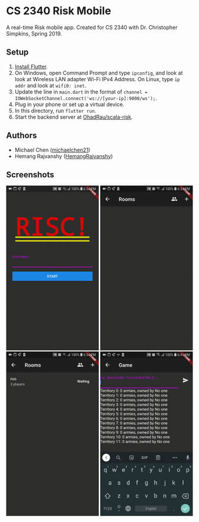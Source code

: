 # CS 2340 Risk Mobile

A real-time Risk mobile app. Created for CS 2340 with Dr. Christopher Simpkins, Spring 2019.

## Setup

1. [Install Flutter](https://flutter.dev/docs/get-started/install).
2. On Windows, open Command Prompt and type `ipconfig`, and look at look at Wireless LAN adapter Wi-Fi IPv4 Address. On Linux, type `ip addr` and look at `wifi0: inet`. 
3. Update the line in `main.dart` in the format of `channel = IOWebSocketChannel.connect('ws://[your-ip]:9000/ws');`.
4. Plug in your phone or set up a virtual device.
5. In this directory, run `flutter run`.
6. Start the backend server at [OhadRau/scala-risk](https://github.com/OhadRau/scala-risk).

## Authors

- Michael Chen ([michaelchen21](https://github.com/michaelchen21))
- Hemang Rajvanshy ([HemangRajvanshy](https://github.com/HemangRajvanshy))

## Screenshots

<p float="left">
    <img src="Start.gif" alt="Start screen" width="250"/>
    <img src="Create room.gif" alt="Room creation dialog" width="250"/>
    <img src="Players list.gif" alt="Players list" width="250"/>
    <img src="Gameplay.gif" alt="Gameplay" width="250"/>
</p>